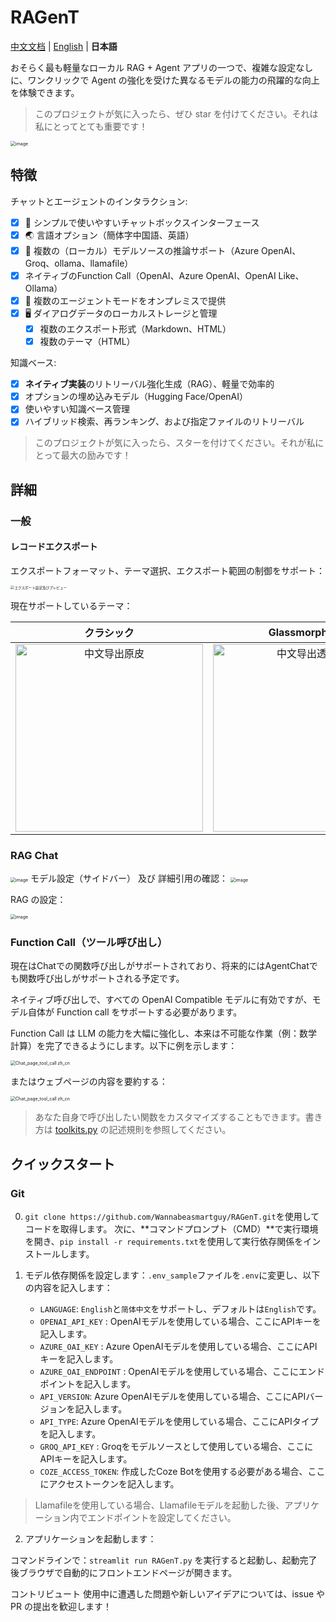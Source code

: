 # RAGenT
[中文文档](../docs/README_zh.md) | [English](../README.md) | **日本語**

おそらく最も軽量なローカル RAG + Agent アプリの一つで、複雑な設定なしに、ワンクリックで Agent の強化を受けた異なるモデルの能力の飛躍的な向上を体験できます。

> このプロジェクトが気に入ったら、ぜひ star を付けてください。それは私にとってとても重要です！

<img src="https://github.com/user-attachments/assets/bcc6395a-92ab-4ae6-8d36-a6831c240b16" alt="image" style="zoom: 50%;" />

## 特徴

チャットとエージェントのインタラクション:
- [x] 💭 シンプルで使いやすいチャットボックスインターフェース
- [x] 🌏️ 言語オプション（簡体字中国語、英語）
- [x] 🔧 複数の（ローカル）モデルソースの推論サポート（Azure OpenAI、Groq、ollama、llamafile）
- [x] ネイティブのFunction Call（OpenAI、Azure OpenAI、OpenAI Like、Ollama）
- [x] 🤖 複数のエージェントモードをオンプレミスで提供
- [x] 🖥️ ダイアログデータのローカルストレージと管理
  - [x] 複数のエクスポート形式（Markdown、HTML）
  - [x] 複数のテーマ（HTML）

知識ベース:
- [x] **ネイティブ実装**のリトリーバル強化生成（RAG）、軽量で効率的
- [x] オプションの埋め込みモデル（Hugging Face/OpenAI）
- [x] 使いやすい知識ベース管理
- [x] ハイブリッド検索、再ランキング、および指定ファイルのリトリーバル

> このプロジェクトが気に入ったら、スターを付けてください。それが私にとって最大の励みです！

## 詳細

### 一般

#### レコードエクスポート

エクスポートフォーマット、テーマ選択、エクスポート範囲の制御をサポート：

<img src="https://github.com/user-attachments/assets/85756a3c-7ca2-4fcf-becc-682f22091c4e" alt="エクスポート設定及びプレビュー" style="zoom:40%;" />

現在サポートしているテーマ：

| クラシック | Glassmorphism |
| :----------: | :--------------: |
| <img src="https://github.com/user-attachments/assets/20a817f7-9fb9-4e7a-8840-f3072a39053a" alt="中文导出原皮" width="300" /> | <img src="https://github.com/user-attachments/assets/9fdc60ac-6eda-420c-ba7a-9e9bc97d8dcf" alt="中文导出透明皮" width="300" /> |

### RAG Chat

<img src="https://github.com/user-attachments/assets/bc574d1e-e614-4310-ad00-746c5646963a" alt="image" style="zoom:50%;" />
モデル設定（サイドバー） 及び 詳細引用の確認：

<img src="https://github.com/user-attachments/assets/a6ce3f0b-3c8f-4e3d-8d34-bceb834da81e" alt="image" style="zoom:50%;" />

RAG の設定：

<img src="https://github.com/user-attachments/assets/82480174-bac1-47d4-b5f4-9725774618f2" alt="image" style="zoom: 50%;" />

### Function Call（ツール呼び出し）

現在はChatでの関数呼び出しがサポートされており、将来的にはAgentChatでも関数呼び出しがサポートされる予定です。

ネイティブ呼び出しで、すべての OpenAI Compatible モデルに有効ですが、モデル自体が Function call をサポートする必要があります。

Function Call は LLM の能力を大幅に強化し、本来は不可能な作業（例：数学計算）を完了できるようにします。以下に例を示します：

<img src="https://github.com/user-attachments/assets/fba30f4a-dbfc-47d0-9f1c-4443171fa018" alt="Chat_page_tool_call zh_cn" style="zoom:50%;" />

またはウェブページの内容を要約する：

<img src="https://github.com/user-attachments/assets/7da5ae4d-40d5-49b4-9e76-6ce2a39ac6d1" alt="Chat_page_tool_call zh_cn" style="zoom:50%;" />

> あなた自身で呼び出したい関数をカスタマイズすることもできます。書き方は [toolkits.py](../tools/toolkits.py) の記述規則を参照してください。

## クイックスタート

### Git

0. `git clone https://github.com/Wannabeasmartguy/RAGenT.git`を使用してコードを取得します。
次に、**コマンドプロンプト（CMD）**で実行環境を開き、`pip install -r requirements.txt`を使用して実行依存関係をインストールします。

1. モデル依存関係を設定します：`.env_sample`ファイルを`.env`に変更し、以下の内容を記入します：

    - `LANGUAGE`: `English`と`简体中文`をサポートし、デフォルトは`English`です。
    - `OPENAI_API_KEY` : OpenAIモデルを使用している場合、ここにAPIキーを記入します。
    - `AZURE_OAI_KEY` : Azure OpenAIモデルを使用している場合、ここにAPIキーを記入します。
    - `AZURE_OAI_ENDPOINT` : OpenAIモデルを使用している場合、ここにエンドポイントを記入します。
    - `API_VERSION`: Azure OpenAIモデルを使用している場合、ここにAPIバージョンを記入します。
    - `API_TYPE`: Azure OpenAIモデルを使用している場合、ここにAPIタイプを記入します。
    - `GROQ_API_KEY` : Groqをモデルソースとして使用している場合、ここにAPIキーを記入します。
    - `COZE_ACCESS_TOKEN`: 作成したCoze Botを使用する必要がある場合、ここにアクセストークンを記入します。

> Llamafileを使用している場合、Llamafileモデルを起動した後、アプリケーション内でエンドポイントを設定してください。

2. アプリケーションを起動します：

コマンドラインで：`streamlit run RAGenT.py` を実行すると起動し、起動完了後ブラウザで自動的にフロントエンドページが開きます。

コントリビュート
使用中に遭遇した問題や新しいアイデアについては、issue や PR の提出を歓迎します！